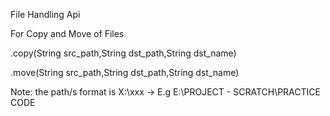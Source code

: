 File Handling Api

For Copy and Move of Files

.copy(String src_path,String dst_path,String dst_name)

.move(String src_path,String dst_path,String dst_name)

Note:
the path/s format is X:\xxx -> E.g E:\PROJECT - SCRATCH\PRACTICE CODE

